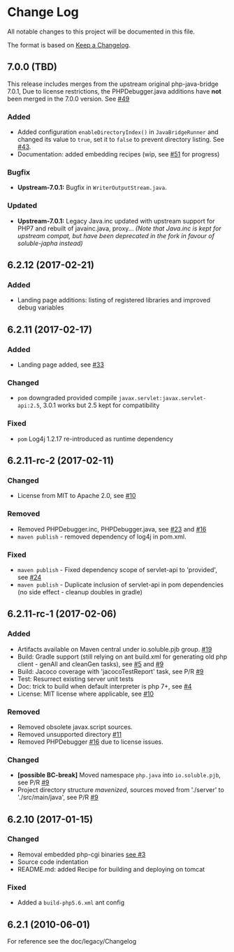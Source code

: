# Change Log
All notable changes to this project will be documented in this file.

The format is based on [Keep a Changelog](http://keepachangelog.com/).

## 7.0.0 (TBD)

This release includes merges from the upstream original php-java-bridge 7.0.1, 
Due to license restrictions, the PHPDebugger.java additions have **not** been merged
in the 7.0.0 version. See [#49](https://github.com/belgattitude/php-java-bridge/issues/49) 
 

### Added
 
- Added configuration `enableDirectoryIndex()` in `JavaBridgeRunner` and changed its
  value to `true`, set it to `false` to prevent directory listing. See [#43](https://github.com/belgattitude/php-java-bridge/issues/43).
- Documentation: added embedding recipes (wip, see [#51](https://github.com/belgattitude/php-java-bridge/issues/51) for progress)
    
### Bugfix

- **Upstream-7.0.1:** Bugfix in `WriterOutputStream.java`.

### Updated

- **Upstream-7.0.1:** Legacy Java.inc updated with upstream support for PHP7
  and rebuilt of javainc.java, proxy... *(Note that Java.inc is kept for upstream 
  compat, but have been deprecated in the fork in favour of soluble-japha instead)* 


## 6.2.12 (2017-02-21)

### Added

- Landing page additions: listing of registered libraries and improved debug variables

## 6.2.11 (2017-02-17)

### Added

- Landing page added, see [#33](https://github.com/belgattitude/php-java-bridge/issues/33)

### Changed

- `pom` downgraded provided compile `javax.servlet:javax.servlet-api:2.5`, 3.0.1 works but 2.5 kept for compatibility  

### Fixed

- `pom` Log4j 1.2.17 re-introduced as runtime dependency 


## 6.2.11-rc-2 (2017-02-11)

### Changed

- License from MIT to Apache 2.0, see [#10](https://github.com/belgattitude/php-java-bridge/issues/10)

### Removed

- Removed PHPDebugger.inc, PHPDebugger.java, see [#23](https://github.com/belgattitude/php-java-bridge/issues/23) and [#16](https://github.com/belgattitude/php-java-bridge/issues/16)
- `maven publish` - removed dependency of log4j in pom.xml.
 

### Fixed

- `maven publish` - Fixed dependency scope of servlet-api to 'provided', see [#24](https://github.com/belgattitude/php-java-bridge/issues/24)
- `maven publish` - Duplicate inclusion of servlet-api in pom dependencies (no side effect - cleanup doubles in gradle)


## 6.2.11-rc-1 (2017-02-06)

### Added

- Artifacts available on Maven central under io.soluble.pjb group. [#19](https://github.com/belgattitude/php-java-bridge/issues/19)
- Build: Gradle support (still relying on ant build.xml for generating old php client - genAll and cleanGen tasks), see [#5](https://github.com/belgattitude/php-java-bridge/issues/5) and [#9](https://github.com/belgattitude/php-java-bridge/pull/9)
- Build: Jacoco coverage with 'jacocoTestReport' task, see P/R [#9](https://github.com/belgattitude/php-java-bridge/pull/9)
- Test: Resurrect existing server unit tests
- Doc: trick to build when default interpreter is php 7+, see [#4](https://github.com/belgattitude/php-java-bridge/issues/4)
- License: MIT license where applicable, see [#10](https://github.com/belgattitude/php-java-bridge/issues/10) 

### Removed

- Removed obsolete javax.script sources. 
- Removed unsupported directory [#11](https://github.com/belgattitude/php-java-bridge/issues/11)
- Removed PHPDebugger [#16](https://github.com/belgattitude/php-java-bridge/issues/16) due to license issues.

### Changed

- **[possible BC-break]** Moved namespace `php.java` into `io.soluble.pjb`, see P/R [#9](https://github.com/belgattitude/php-java-bridge/pull/9)
- Project directory structure _mavenized_, sources moved from './server' to './src/main/java', see P/R [#9](https://github.com/belgattitude/php-java-bridge/pull/9)
  

## 6.2.10 (2017-01-15)
   
### Changed

- Removal embedded php-cgi binaries [see #3](https://github.com/belgattitude/php-java-bridge/issues/3)
- Source code indentation
- README.md: added Recipe for building and deploying on tomcat

### Fixed
 
- Added a `build-php5.6.xml` ant config 


## 6.2.1 (2010-06-01)

For reference see the doc/legacy/Changelog